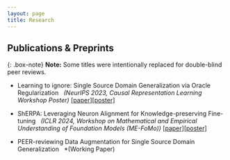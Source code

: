 ```yaml
---
layout: page
title: Research
---
```

## Publications & Preprints

{: .box-note}
**Note:** Some titles were intentionally replaced for double-blind peer reviews. 


- Learning to ignore: Single Source Domain Generalization via Oracle Regularization &nbsp; *(NeurIPS 2023, Causal Representation Learning Workshop Poster)* [[paper]](/assets/pdf/Learning_to_ignore__Single_Source_Domain_Generalization_via_Oracle_Regularization_CRL_NIPS2023.pdf)[[poster]](/assets/pdf/PROF_poster.pdf)

- ShERPA: Leveraging Neuron Alignment for Knowledge-preserving Fine-tuning  &nbsp; *(ICLR 2024, Workshop on Mathematical and Empirical Understanding of Foundation Models
(ME-FoMo))* [[paper]](/assets/pdf/ShERPA__Leveraging_Neuron_Alignment_for_Knowledge_preserving_Fine_tuning.pdf)[[poster]](/assets/pdf/ShERPA_poster.pdf)

- PEER-reviewing Data Augmentation for Single Source Domain Generalization &nbsp; *(Working Paper)